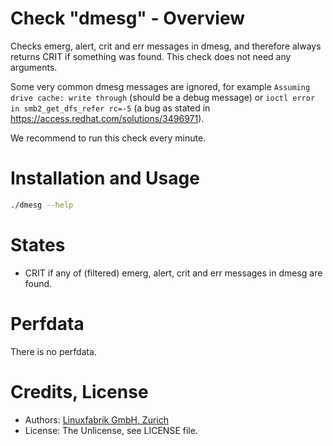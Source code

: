 # Check "dmesg" - Overview

Checks emerg, alert, crit and err messages in dmesg, and therefore always returns CRIT if something was found. This check does not need any arguments.

Some very common dmesg messages are ignored, for example `Assuming drive cache: write through` (should be a debug message) or `ioctl error in smb2_get_dfs_refer rc=-5` (a bug as stated in https://access.redhat.com/solutions/3496971).

We recommend to run this check every minute.


# Installation and Usage

```bash
./dmesg --help
```


# States

* CRIT if any of (filtered) emerg, alert, crit and err messages in dmesg are found.


# Perfdata

There is no perfdata.


# Credits, License

* Authors: [Linuxfabrik GmbH, Zurich](https://www.linuxfabrik.ch)
* License: The Unlicense, see LICENSE file.
